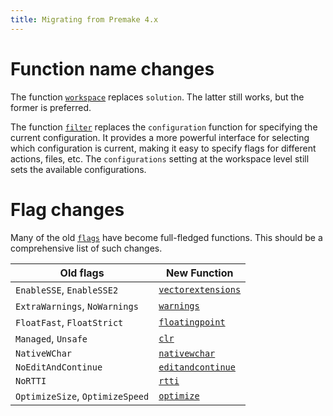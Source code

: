 ```yaml
---
title: Migrating from Premake 4.x
---
```


# Function name changes

The function [`workspace`](workspace) replaces `solution`. The latter still works, but the former is preferred.

The function [`filter`](filter) replaces the `configuration` function for specifying the current configuration. It provides a more powerful interface for selecting which configuration is current, making it easy to specify flags for different actions, files, etc. The `configurations` setting at the workspace level still sets the available configurations.

# Flag changes

Many of the old [`flags`](flags) have become full-fledged functions. This should be a comprehensive list of such changes.

| Old flags | New Function |
| --------- | ------------ |
| `EnableSSE`, `EnableSSE2` | [`vectorextensions`](vectorextensions) |
| `ExtraWarnings`, `NoWarnings` | [`warnings`](warnings) |
| `FloatFast`, `FloatStrict` | [`floatingpoint`](floatingpoint) |
| `Managed`, `Unsafe` | [`clr`](clr) |
| `NativeWChar` | [`nativewchar`](nativewchar) |
| `NoEditAndContinue` | [`editandcontinue`](editandcontinue) |
| `NoRTTI` | [`rtti`](rtti) |
| `OptimizeSize`, `OptimizeSpeed` | [`optimize`](optimize) |
